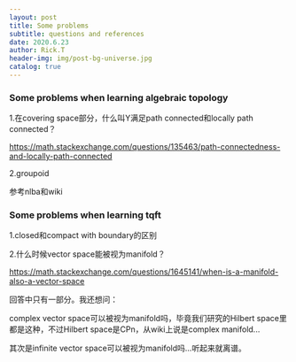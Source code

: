 ```yaml
---
layout: post
title: Some problems
subtitle: questions and references
date: 2020.6.23
author: Rick.T
header-img: img/post-bg-universe.jpg
catalog: true
---
```


### Some problems when learning algebraic topology

1.在covering space部分，什么叫Y满足path connected和locally path connected？

https://math.stackexchange.com/questions/135463/path-connectedness-and-locally-path-connected

2.groupoid

参考nlba和wiki

### Some problems when learning tqft

1.closed和compact with boundary的区别

2.什么时候vector space能被视为manifold？

https://math.stackexchange.com/questions/1645141/when-is-a-manifold-also-a-vector-space

回答中只有一部分。我还想问：

complex vector space可以被视为manifold吗，毕竟我们研究的Hilbert space里都是这种，不过Hilbert space是CPn，从wiki上说是complex manifold...

其次是infinite vector space可以被视为manifold吗...听起来就离谱。
